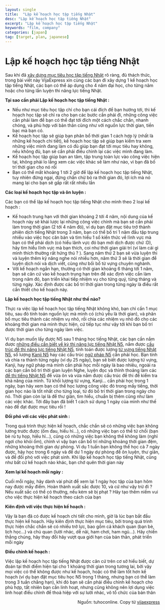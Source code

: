 ```yaml
---
layout: single
title:  "Lập kế hoạch học tập tiếng Nhật"
desc: "Lập kế hoạch học tập tiếng Nhật"
excerpt: "Lập kế hoạch học tập tiếng Nhật"
keywords: "film, company"
categories: [japan]
tag: [target, plan, japanese]
---
```

# Lập kế hoạch học tập tiếng Nhật

Sau khi đã [xây dựng mục tiêu học tập tiếng Nhật](/japan/build-target-to-learn-japanese/) rõ ràng, đủ thách thức, trong bài viết này VijaExpress xin cùng các bạn đi xây dựng 1 kế hoạch học tập tiếng Nhật, các bạn có thể áp dụng cho 4 năm đại học, cho từng năm hoặc cho từng lần luyện thi năng lực tiếng Nhật.

**Tại sao cần phải Lập kế hoạch học tập tiếng Nhật :**

*   Nếu như mục tiêu học tập chỉ cho bạn cái đích để bạn hướng tới, thì kế hoạch học tập sẽ chỉ ra cho bạn các bước cần phải đi, những công việc cần phải làm để bạn có thể đạt tới đích một cách chắc chắn, nhanh chóng, và phù hợp với bản thân cũng như với nguồn lực thời gian, tiền bạc mà bạn có.
*   Kế hoạch học tập sẽ giúp bạn phân bổ thời gian 1 cách hợp lý (nhất là những kế hoạch chi tiết), kế hoạch hoc tập sẽ giúp bạn kiểm tra xem những việc mình đang làm có đủ giúp bạn đạt tới mục tiêu hay không, nếu không đủ, bạn sẽ cần phải điều chỉnh lại các việc mình đang làm.
*   Kế hoạch học tập giúp bạn an tâm, tập trung toàn lực vào công việc hiện tại, không phải lo lắng xem các việc khác sẽ làm như nào, vì bạn đã bố trí thời gian cho nó rồi
*   Bạn có thể mất khoảng 1 tới 2 giờ để lập kế hoạch học tập tiếng Nhật, tuy nhiên đừng ngại, đừng chần chừ bỏ ra thời gian đó, lợi ích mà nó mang lại cho bạn sẽ gấp rất rất nhiều lần

**Các loại kế hoạch học tập và ôn luyện :**

Các bạn có thể lập kế hoạch học tập tiếng Nhật cho mình theo 2 loại kế hoạch :

*   Kế hoạch trung hạn với thời gian khoảng 2 tới 4 năm, nội dung của kế hoạch này sẽ khái lược lại những công việc chính mà bạn sẽ cần phải làm trong thời gian (2 tới 4 năm đó), ví dụ bạn đặt mục tiêu trở thành phiên dịch tiếng Nhật trong 3 năm, bạn có thể bố trí 1 năm đầu tập trung nhiều vào việc học căn bản và tìm hiểu 1 số kiến thức về lĩnh vực mà bạn có thể phải dịch (có hiểu lãnh vực đó bạn mới dịch được chứ :D), hãy tìm hiểu lĩnh vực mà bạn thích, coi như thời gian giải trí (ví làm cái gì mình thích thường rất hứng thú ? ). Sang năm thứ 2 bạn sẽ vừa luyện thi và luyện thêm kỹ năng nghe nói nhiều hơn, năm thứ 3 sẽ là thời gian để luyện dịch nói và dịch viết, cũng như bồi bổ từ vựng chuyên nghành.
*   Với kế hoạch ngắn hạn, thường có thời gian khoảng 6 tháng tới 1 năm, bạn sẽ căn cứ vào kế hoạch trung hạn trên để xác định việc cần làm trong năm đó, bạn triển khai tiếp nhiệm vụ cho từng quý, từng tháng và từng ngày. Xác định được các bố trí thời gian trong từng ngày là điều rất cần thiết cho kế hoạch này.

**Lập kế hoạch học tập tiếng Nhật như thế nào?**

Thực ra việc lập kế hoạch học tập tiếng Nhật không khó, bạn chỉ cần 1 mục tiêu, sau đó tính toán nguồn lực mà mình có (chủ yếu là thời gian), và phân bổ mục tiêu thành các nhiệm vụ nhỏ, rồi chia các nhiệm vụ nhỏ đó cho các khoảng thời gian mà mình thực hiện, cứ tiếp tục như vậy tới khi bạn bố trí được thời gian cho từng ngày làm việc.

Ví dụ bạn muốn lấy được N5 sau 1 tháng học tiếng Nhật, các bạn cần nắm được [những điều cần biết về kỳ thi năng lực tiếng Nhật N5<span class="wpel-icon wpel-image wpel-icon-6"></span>](http://tuhoconline.net/nhung-dieu-can-biet-ve-ky-thi-nang-luc-tieng-nhat-n5.html), nắm được [cấu trúc đề thi năng lực tiếng Nhật N5<span class="wpel-icon wpel-image wpel-icon-6"></span>](http://tuhoconline.net/cau-truc-de-thi-nang-luc-tieng-nhat-n5.html), tính toán được lượng [từ vựng tiếng Nhật N5](http://vijaexpress.com/tag/tu-vung-n5/), số lượng [Kanji N5](http://vijaexpress.com/tag/kanji-n5) hay các cấu trúc [ngữ pháp N5](http://vijaexpress.com/tag/ngu-phap-n5) cần phải học. Bạn tính và chia ra thành từng ngày (ví dụ 25 ngày), bạn sẽ biết được lượng từ vựng, Kanji, hay ngữ pháp mà mình cần phải học mỗi ngày là bao nhiêu, ngoài ra các bạn cần bố trí thời gian luyện Nghe, luyện đọc và thỉnh thoảng làm các [đề thi tiếng Nhật N5](http://vijaexpress.com/tag/de-thi-jlpt/) để vừa ôn và vừa nắm được cấu trúc đề thi để kiểm tra khả năng của mình. Từ khối lượng từ vựng, Kanji… cần phải học trong 1 ngày, bạn hãy xem bạn có thể học lượng công việc đó trong mấy tiếng, thời gian học nào là tốt nhất cho từng loại, từ đó bố trí thời gian trong ngày cho nó. Thời gian còn lại là để thư giãn, tìm hiểu, chuẩn bị thêm cũng như làm các việc khác. Tới đây bạn đã biết 1 cách sử dụng 1 ngày của mình như thế nào để đạt được mục tiêu rồi !

**Đối phó với các việc phát sinh :**

Trong quá trình thực hiện kế hoạch, chắc chắn sẽ có những việc bạn không lường trước được (ốm đau, hiếu hỉ…), có những việc bạn có thể từ chối (bạn bè rủ tụ họp, hiếu hỉ…), cũng có những việc bạn không thể không làm (nghỉ ngơi cho khỏi ốm), chính vì vậy bạn cần bố trí những khoảng thời gian đệm, những khoảng thời gian dự phòng. Ví dụ 1 tuần bạn không thể học cả 7 ngày được, hãy học trong 6 ngày và để dư 1 ngày dự phòng để ôn luyện, thư giãn, và để đối phó với việc phát sinh. Khi lập kế hoạch học tập tiếng Nhật, cũng như bất cứ kế hoạch nào khác, bạn chớ quên thời gian này

**Xem lại kế hoạch mỗi ngày :**

Cuối mỗi ngày, hãy dành vài phút để xem lại 1 ngày học tập của bạn hôm nay được mấy điểm. Hoàn thành xuất sắc được 10, và cứ như vậy trừ đi ? Nếu xuất sắc có thể có thưởng, nếu kém sẽ bị phạt ? Hãy tạo thêm niềm vui cho việc thực hiện kế hoạch theo cách của bạn

**Kiên định với việc thực hiện kế hoạch :**

Vậy là bạn đã có được kế hoạch chi tiết cho mình, giờ là lúc bạn bắt đầu thực hiện kế hoạch. Hãy kiên định thực hiện mục tiêu, bởi trong quá trình thực hiện chắc chắn sẽ có nhiều trở lực, bao gồm cả khách quan (bạn bè, lịch học…) và chủ quan (lười nhác, dễ nãi, ham chơi, ham ngủ…). Hãy chiến thắng chúng, hãy thay đổi hãy vượt qua giới hạn của bản thân, phát triển mỗi ngày

**Điều chỉnh kế hoạch :**

Việc lập kế hoạch học tập tiếng Nhật được căn cứ trên cơ sở hiểu biết, dự đoán tại thời điểm hiện tại cho 1 khoảng thời gian trong tương lai, bởi vậy mọi việc có thể không được như kế hoạch, hoặc có thể làm tốt hơn kế hoạch (ví dụ bạn đặt mục tiêu học N5 trong 1 tháng, nhưng bạn có thể làm trong 3 tuần chẳng hạn), khi đó bạn sẽ cần phải điều chỉnh kế hoạch cho phù hợp, tất nhiên bạn cần linh hoạt, nhưng cũng không nên lợi dụng việc linh hoạt điều chỉnh để thoả hiệp với sự lười nhác, vô tổ chức của bản thân


<div style="text-align: right">Nguồn: tuhoconline. Copy từ <a href="http://vijaexpress.com/xay-dung-muc-tieu-hoc-tap-tieng-nhat/">vijaexpress</a></div>
